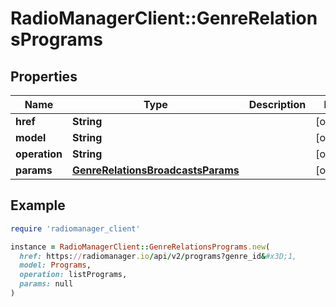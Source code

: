 # RadioManagerClient::GenreRelationsPrograms

## Properties

| Name | Type | Description | Notes |
| ---- | ---- | ----------- | ----- |
| **href** | **String** |  | [optional] |
| **model** | **String** |  | [optional] |
| **operation** | **String** |  | [optional] |
| **params** | [**GenreRelationsBroadcastsParams**](GenreRelationsBroadcastsParams.md) |  | [optional] |

## Example

```ruby
require 'radiomanager_client'

instance = RadioManagerClient::GenreRelationsPrograms.new(
  href: https://radiomanager.io/api/v2/programs?genre_id&#x3D;1,
  model: Programs,
  operation: listPrograms,
  params: null
)
```

